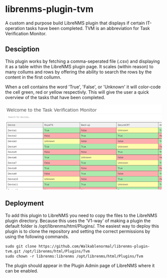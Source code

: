 # librenms-plugin-tvm

A custom and purpose build LibreNMS plugin that displays if certain IT-operation tasks have been completed. TVM is an abbreviation for Task Verification Monitor.

## Desciption

This plugin works by fetching a comma-seperated file (.csv) and displaying it as a table within the LibreNMS plugin page. It scales (within reason) to many collums and rows by offering the ability to search the rows by the content in the first collumn.

When a cell contains the word 'True', 'False', or 'Unknown' it will color-code the cell green, red or yellow respectivly. This will give the user a quick overview of the tasks that have been completed.

![An example of TVM!](/assets/images/Example.PNG "TVM")

## Deployment

To add this plugin to LibreNMS you need to copy the files to the LibreNMS plugin directory. Because this uses the 'V1-way' of making a plugin the default folder is /opt/librenms/html/Plugins/. The easiest way to deploy this plugin is to clone the repository and setting the correct permissions by using the following commands.

    sudo git clone https://github.com/Walkablenormal/librenms-plugin-tvm.git /opt/librenms/html/Plugins/Tvm
    sudo chown -r librenms:librenms /opt/librenms/html/Plugins/Tvm

The plugin should appear in the Plugin Admin page of LibreNMS where it can be enabled.
